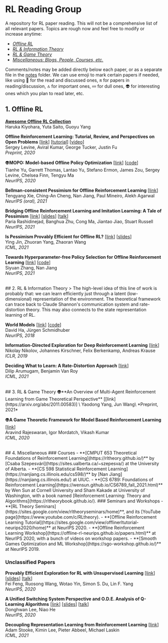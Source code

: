 # RL Reading Group
A repository for RL paper reading. This will not be a comprehensive list of all relevant papers. Topics are rough now and feel free to modify or increase anytime:
<!-- - *[General RL Theory](#1-rl-theory)* -->
- *[Offline RL](#1-offline-rl)*
- *[RL & Information Theory](#2-rl-information-theory)*
- *[RL & Game Theory](#3-rl-game-theory)*
- *[Miscellaneous: Blogs, People, Courses, etc.](#4-miscellaneous)*

Comments/notes may be added directly below each paper, or as a separate file in the [notes]() folder. We can use emoji to mark certain papers if needed, like using 🔘 for the read and discussed ones, 🔛 for papers in reading/discussion, 🔝 for important ones, 💤 for dull ones, 👽 for interesting ones which you plan to read later, etc.

<!-- ## 1. General RL Theory -->

## 1. Offline RL
**[Awesome Offline RL Collection](https://github.com/hanjuku-kaso/awesome-offline-rl)**\
Haruka Kiyohara, Yuta Saito, Guoyu Yang
<!-- <br> -->

**Offline Reinforcement Learning: Tutorial, Review, and Perspectives on Open Problems** [[link](https://arxiv.org/abs/2005.01643)] [[tutorial](https://sites.google.com/view/offlinerltutorial-neurips2020/home)] [[video](https://slideslive.com/38935785)] \
Sergey Levine, Aviral Kumar, George Tucker, Justin Fu\
*Preprint, 2020*
<!-- <br> -->

👽**MOPO: Model-based Offline Policy Optimization** [[link](https://arxiv.org/abs/2005.13239)] [[code](https://github.com/tianheyu927/mopo)] \
Tianhe Yu, Garrett Thomas, Lantao Yu, Stefano Ermon, James Zou, Sergey Levine, Chelsea Finn, Tengyu Ma\
*NeurIPS, 2020*
<!-- <br> -->

**Bellman-consistent Pessimism for Offline Reinforcement Learning** [[link](https://arxiv.org/abs/2106.06926)] \
Tengyang Xie, Ching-An Cheng, Nan Jiang, Paul Mineiro, Alekh Agarwal\
*NeurIPS (oral), 2021*
<!-- <br> -->

**Bridging Offline Reinforcement Learning and Imitation Learning: A Tale of Pessimism** [[link](https://arxiv.org/abs/2103.12021)] [[slides](https://drive.google.com/file/d/1cA7AJX19BjNcq6xLjfHWGJnggdVWnbUJ/view?usp=sharing)] [[talk](https://youtu.be/oK0iPImC6KI)] \
Paria Rashidinejad, Banghua Zhu, Cong Ma, Jiantao Jiao, Stuart Russell\
*NeurIPS, 2021*
<!-- <br> -->

**Is Pessimism Provably Efficient for Offline RL?** [[link](https://arxiv.org/abs/2012.15085)] [[slides](https://icml.cc/media/icml-2021/Slides/10409.pdf)]\
Ying Jin, Zhuoran Yang, Zhaoran Wang\
*ICML, 2021*
<!-- <br> -->

**Towards Hyperparameter-free Policy Selection for Offline Reinforcement Learning** [[link](https://arxiv.org/pdf/2110.14000.pdf)] [[code]()] \
Siyuan Zhang, Nan Jiang\
*NeurIPS, 2021*
<!-- <br> -->


<!-- **Offline Reinforcement Learning with Implicit Q-Learning** [[abs](https://arxiv.org/abs/2110.06169)] [[code](https://github.com/ikostrikov/implicit_q_learning)]\
Ilya Kostrikov, Ashvin Nair, Sergey Levine\
*Preprint, 2021*
<br> -->

<br>
## 2. RL & Information Theory
> The high-level idea of this line of work is probably that: we can learn efficiently just through a latent (low-dimensional) representation of the environment. The theoretical framework can trace back to Claude Shannon's communication system and rate-distortion theory. This may also connects to the state representation learning of RL.

**World Models** [[link](https://arxiv.org/abs/1803.10122)] [[code](https://github.com/hardmaru/WorldModelsExperiments)] \
David Ha, Jürgen Schmidhuber\
*NeurIPS, 2018*
<!-- <br> -->

**Information-Directed Exploration for Deep Reinforcement Learning** [[link](https://openreview.net/forum?id=Byx83s09Km)] \
Nikolay Nikolov, Johannes Kirschner, Felix Berkenkamp, Andreas Krause\
*ICLR, 2019*
<!-- <br> -->

**Deciding What to Learn: A Rate-Distortion Approach** [[link](https://dilipa.github.io/papers/icml21_blasts.pdf)] \
Dilip Arumugam, Benjamin Van Roy\
*ICML, 2021*
<!-- <br> -->

<!-- **** [[link]()] \
\
*Preprint, 2021*
<br> -->



<br>
## 3. RL & Game Theory
👽**An Overview of Multi-Agent Reinforcement Learning from Game Theoretical Perspective** [[link](https://arxiv.org/abs/2011.00583)] \
Yaodong Yang, Jun Wang\
*Preprint, 2021*
<!-- <br> -->

👽**A Game Theoretic Framework for Model Based Reinforcement Learning** [[link](https://arxiv.org/abs/2004.07804)] \
Aravind Rajeswaran, Igor Mordatch, Vikash Kumar\
*ICML, 2020*
<!-- <br> -->

<!-- **** [[link]()] \
\
*Preprint, 2021*
<br> -->

<br>
## 4. Miscellaneous
### Courses
- **[CMPUT 653 Theoretical Foundations of Reinforcement Learning](https://rltheory.github.io/)** by [Csaba Szepesvári](https://sites.ualberta.ca/~szepesva/) at the University of Alberta.
- **[CS 598 Statistical Reinforcement Learning](https://nanjiang.cs.illinois.edu/cs598/)** by [Nan Jiang](https://nanjiang.cs.illinois.edu/) at UIUC.
- **[CS 6789: Foundations of Reinforcement Learning](https://wensun.github.io/CS6789_fall_2021.html)** by Wen Sun at Cornell University and Sham Kakade at University of Washington, with a book named [Reinforcement Learning: Theory and Algorithms](https://rltheorybook.github.io/).
### Seminars and Workshops
- **[RL Theory Seminars](https://sites.google.com/view/rltheoryseminars/home)**, and its [YouTube page](https://www.youtube.com/c/RLtheory).
- **[Offline Reinforcement Learning Tutorial](https://sites.google.com/view/offlinerltutorial-neurips2020/home)** at NeurIPS 2020.
- **[Offline Reinforcement Learning Workshop](https://offline-rl-neurips.github.io/papers.html)** at NeurIPS 2020, with a bunch of videos on workshop papers.
- **[Smooth Games Optimization and ML Workshop](https://sgo-workshop.github.io/)** at NeurIPS 2019.

### Unclassified Papers
**Provably Efficient Exploration for RL with Unsupervised Learning** [[link](https://arxiv.org/abs/2003.06898)] [[slides](https://drive.google.com/file/d/1lVLTongo_cK9qfsWwb63lIn06SrYiOY8/view)] [[talk](https://youtu.be/kaQSX7oSyWg)] \
Fei Feng, Ruosong Wang, Wotao Yin, Simon S. Du, Lin F. Yang\
*NeurIPS, 2020*


**A Unified Switching System Perspective and O.D.E. Analysis of Q-Learning Algorithms** [[link](https://arxiv.org/abs/1912.02270)] [[slides](https://arxiv.org/abs/1912.02270)] [[talk](https://youtu.be/3DLndSERBh8)] \
Donghwan Lee, Niao He\
*NeurIPS, 2020*


**Decoupling Representation Learning from Reinforcement Learning** [[link](http://proceedings.mlr.press/v139/stooke21a.html)] \
Adam Stooke, Kimin Lee, Pieter Abbeel, Michael Laskin \
*ICML, 2021*
<!-- <br> -->






<!-- **** [[link]()] \
\
*Preprint, 2021*
<br> -->
